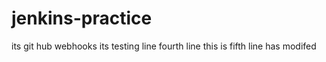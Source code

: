 # jenkins-practice
its git hub webhooks
its testing line
fourth line
this is fifth line has modifed
